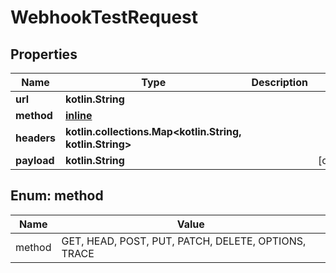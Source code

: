
# WebhookTestRequest

## Properties
Name | Type | Description | Notes
------------ | ------------- | ------------- | -------------
**url** | **kotlin.String** |  | 
**method** | [**inline**](#MethodEnum) |  | 
**headers** | **kotlin.collections.Map&lt;kotlin.String, kotlin.String&gt;** |  | 
**payload** | **kotlin.String** |  |  [optional]


<a name="MethodEnum"></a>
## Enum: method
Name | Value
---- | -----
method | GET, HEAD, POST, PUT, PATCH, DELETE, OPTIONS, TRACE



